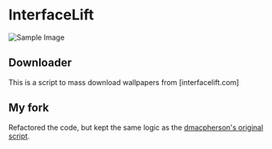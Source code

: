 # InterfaceLift

![Sample Image][image]

## Downloader

This is a script to mass download wallpapers from [interfacelift.com]

## My fork

Refactored the code, but kept the same logic as the [dmacpherson's original
script][dmacpherson].

[image]: http://interfacelift.com/wallpaper/7yz4ma1/03489_fairfieldchurch_1280x720.jpg
[dmacpherson]: https://github.com/dmacpherson/py-interfacelift-downloader/
[interfacelift]: http://interfacelif.com
